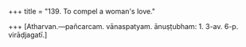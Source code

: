 +++
title = "139. To compel a woman's love."

+++
[Atharvan.—pañcarcam. vānaspatyam. ānuṣṭubham: 1. 3-av. 6-p. virāḍjagatī.]
